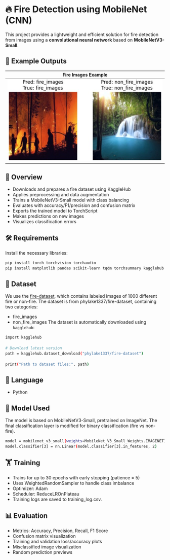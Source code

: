 # 🔥 Fire Detection using MobileNet (CNN)

This project provides a lightweight and efficient solution for fire detection from images using a **convolutional neural network** based on **MobileNetV3-Small**.


## 📸 Example Outputs

| Fire Images Example               |
| --------------------------------- |
| ![fire_example](fire_example.jpg) |


## 📁 Overview

- Downloads and prepares a fire dataset using KaggleHub
- Applies preprocessing and data augmentation
- Trains a MobileNetV3-Small model with class balancing
- Evaluates with accuracy/F1/precision and confusion matrix
- Exports the trained model to TorchScript
- Makes predictions on new images
- Visualizes classification errors


## 🛠️ Requirements

Install the necessary libraries:

```bash
pip install torch torchvision torchaudio
pip install matplotlib pandas scikit-learn tqdm torchsummary kagglehub
```


## 📂 Dataset

We use the [fire-dataset](https://www.kaggle.com/datasets/phylake1337/fire-dataset), which contains labeled images of 1000 different fire or non-fire.
The dataset is from phylake1337/fire-dataset, containing two categories:
- fire_images
- non_fire_images
The dataset is automatically downloaded using `kagglehub`:
```bash
import kagglehub

# Download latest version
path = kagglehub.dataset_download("phylake1337/fire-dataset")

print("Path to dataset files:", path)
```


## 📘 Language

- Python


## 🧠 Model Used

The model is based on MobileNetV3-Small, pretrained on ImageNet. The final classification layer is modified for binary classification (fire vs non-fire).
```bash
model = mobilenet_v3_small(weights=MobileNet_V3_Small_Weights.IMAGENET1K_V1)
model.classifier[3] = nn.Linear(model.classifier[3].in_features, 2)
```


## 🏋️ Training

- Trains for up to 30 epochs with early stopping (patience = 5)
- Uses WeightedRandomSampler to handle class imbalance
- Optimizer: Adam
- Scheduler: ReduceLROnPlateau
- Training logs are saved to training_log.csv.


## 📊 Evaluation

- Metrics: Accuracy, Precision, Recall, F1 Score
- Confusion matrix visualization
- Training and validation loss/accuracy plots
- Misclassified image visualization
- Random prediction previews